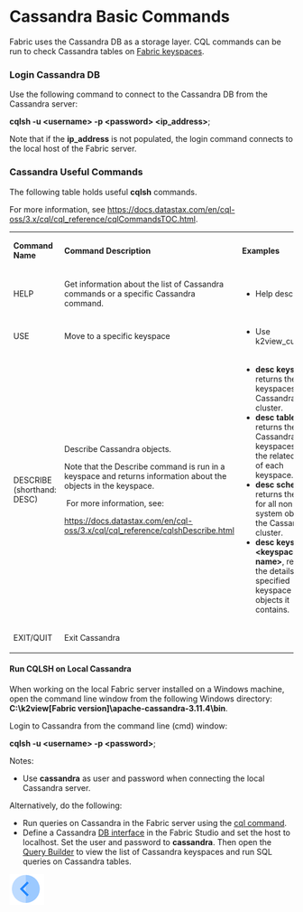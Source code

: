 # Cassandra Basic Commands

Fabric uses the Cassandra DB as a storage layer. CQL commands can be run to check Cassandra tables on [Fabric keyspaces](/articles/02_fabric_architecture/06_cassandra_keyspaces_for_fabric.md).

### Login Cassandra DB

Use the following command to connect to the Cassandra DB from the Cassandra server:

<p><strong>cqlsh -u &lt;username&gt; -p &lt;password&gt; &lt;ip_address&gt;</strong>;</p>

Note that if the **ip_address** is not populated, the login command connects to the local host of the Fabric server.

### Cassandra Useful Commands

The following table holds useful **cqlsh** commands.

For more information, see https://docs.datastax.com/en/cql-oss/3.x/cql/cql_reference/cqlCommandsTOC.html.

<table>
<tbody>
<tr>
<td width="200pxl">
<p><strong>Command Name</strong></p>
</td>
<td width="350pxl">
<p><strong>Command Description</strong></p>
</td>
<td width="350pxl">
<p><strong>Examples</strong></p>
</td>
</tr>
<tr>
<td width="200pxl">
<p>HELP</p>
</td>
<td width="350pxl">
<p>Get information about the list of Cassandra commands or a specific Cassandra command. </p>
</td>
<td width="350pxl">
<ul>
<li>Help describe;</li>
</ul>
</td>
</tr>
<tr>
<td width="200pxl">
<p>USE</p>
</td>
<td width="350pxl">
<p>Move to a specific&nbsp;keyspace</p>
</td>
<td width="350pxl">
<ul>
<li>Use k2view_customer;</li>
</ul>
</td>
</tr>
<tr>
<td width="200pxl">
<p>DESCRIBE (shorthand: DESC)</p>
</td>
<td width="350pxl">
<p>Describe Cassandra objects.</p>
<p>Note that the Describe command is run in a keyspace and returns information about the objects in the keyspace.</p>
<p>&nbsp;For more information, see:</p>
<p><a href="https://docs.datastax.com/en/cql-oss/3.x/cql/cql_reference/cqlshDescribe.html">https://docs.datastax.com/en/cql-oss/3.x/cql/cql_reference/cqlshDescribe.html</a></p>
</td>
<td width="350pxl">
<ul>
<li><strong>desc keyspaces</strong>, returns the list of keyspaces in the Cassandra cluster.</li>
<li><strong>desc tables</strong>, returns the list of Cassandra keyspaces and the related tables of each keyspace.</li>
<li><strong>desc schema</strong>, returns the details for all non-system objects in the Cassandra cluster.</li>
<li><strong>desc keyspace &lt;keyspace name&gt;</strong>, returns the details for the specified keyspace and objects it contains.</li>
</ul>
</td>
</tr>
<tr>
<td width="200pxl">
<p>EXIT/QUIT</p>
</td>
<td width="350pxl">
<p>Exit Cassandra</p>
</td>
<td width="350pxl">
<p>&nbsp;</p>
</td>
</tr>
</tbody>
</table>


#### Run CQLSH on Local Cassandra 

When working on the local Fabric server installed on a Windows machine, open the command line window from the following Windows directory: **C:\k2view\[Fabric version]\apache-cassandra-3.11.4\bin**.

Login to Cassandra from the command line (cmd) window:

<p><strong>cqlsh -u &lt;username&gt; -p &lt;password&gt;</strong>;</p>

Notes:
 
- Use **cassandra** as user and password when connecting the local Cassandra server.

Alternatively, do the following:

- Run queries on Cassandra in the Fabric server using the [cql command](/articles/02_fabric_architecture/04_fabric_commands.md#run-queries-on-cassandra).
- Define a Cassandra [DB interface](/articles/05_DB_interfaces/04_creating_a_new_database_interface.md) in the Fabric Studio and set the host to localhost. Set the user and password to **cassandra**. Then open the [Query Builder](/articles/11_query_builder/01_query_builder_overview.md) to view the list of Cassandra keyspaces and run SQL queries on Cassandra tables. 

[![Previous](/articles/images/Previous.png)](/articles/02_fabric_architecture/06_cassandra_keyspaces_for_fabric.md)





